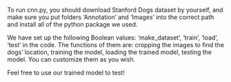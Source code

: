 To run cnn.py, you should download Stanford Dogs dataset by yourself, and make sure you put folders ‘Annotation’ and ‘Images’ into the correct path and install all of the python package we used.

We have set up the following Boolean values: ‘make_dataset’, ‘train’, ‘load’, ‘test’ in the code. The functions of them are: cropping the images to find the dogs’ location, training the model, loading the trained model, testing the model. You can customize them as you wish.

Feel free to use our trained model to test!
